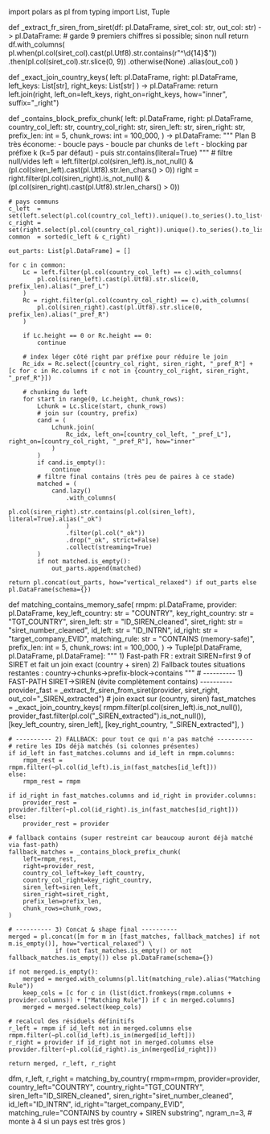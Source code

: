 import polars as pl
from typing import List, Tuple

def _extract_fr_siren_from_siret(df: pl.DataFrame, siret_col: str, out_col: str) -> pl.DataFrame:
    # garde 9 premiers chiffres si possible; sinon null
    return df.with_columns(
        pl.when(pl.col(siret_col).cast(pl.Utf8).str.contains(r"^\d{14}$"))
          .then(pl.col(siret_col).str.slice(0, 9))
          .otherwise(None)
          .alias(out_col)
    )

def _exact_join_country_keys(
    left: pl.DataFrame, right: pl.DataFrame,
    left_keys: List[str], right_keys: List[str]
) -> pl.DataFrame:
    return left.join(right, left_on=left_keys, right_on=right_keys, how="inner", suffix="_right")

def _contains_block_prefix_chunk(
    left: pl.DataFrame, right: pl.DataFrame,
    country_col_left: str, country_col_right: str,
    siren_left: str, siren_right: str,
    prefix_len: int = 5,
    chunk_rows: int = 100_000,
) -> pl.DataFrame:
    """
    Plan B très économe:
      - boucle pays
      - boucle par chunks de `left`
      - blocking par préfixe k (k=5 par défaut)
      - puis str.contains(literal=True)
    """
    # filtre null/vides
    left = left.filter(pl.col(siren_left).is_not_null() & (pl.col(siren_left).cast(pl.Utf8).str.len_chars() > 0))
    right = right.filter(pl.col(siren_right).is_not_null() & (pl.col(siren_right).cast(pl.Utf8).str.len_chars() > 0))

    # pays communs
    c_left  = set(left.select(pl.col(country_col_left)).unique().to_series().to_list())
    c_right = set(right.select(pl.col(country_col_right)).unique().to_series().to_list())
    common  = sorted(c_left & c_right)

    out_parts: List[pl.DataFrame] = []

    for c in common:
        Lc = left.filter(pl.col(country_col_left) == c).with_columns(
            pl.col(siren_left).cast(pl.Utf8).str.slice(0, prefix_len).alias("_pref_L")
        )
        Rc = right.filter(pl.col(country_col_right) == c).with_columns(
            pl.col(siren_right).cast(pl.Utf8).str.slice(0, prefix_len).alias("_pref_R")
        )

        if Lc.height == 0 or Rc.height == 0:
            continue

        # index léger côté right par préfixe pour réduire le join
        Rc_idx = Rc.select([country_col_right, siren_right, "_pref_R"] + [c for c in Rc.columns if c not in {country_col_right, siren_right, "_pref_R"}])

        # chunking du left
        for start in range(0, Lc.height, chunk_rows):
            Lchunk = Lc.slice(start, chunk_rows)
            # join sur (country, prefix)
            cand = (
                Lchunk.join(
                    Rc_idx, left_on=[country_col_left, "_pref_L"], right_on=[country_col_right, "_pref_R"], how="inner"
                )
            )
            if cand.is_empty():
                continue
            # filtre final contains (très peu de paires à ce stade)
            matched = (
                cand.lazy()
                    .with_columns(
                        pl.col(siren_right).str.contains(pl.col(siren_left), literal=True).alias("_ok")
                    )
                    .filter(pl.col("_ok"))
                    .drop("_ok", strict=False)
                    .collect(streaming=True)
            )
            if not matched.is_empty():
                out_parts.append(matched)

    return pl.concat(out_parts, how="vertical_relaxed") if out_parts else pl.DataFrame(schema={})

def matching_contains_memory_safe(
    rmpm: pl.DataFrame,
    provider: pl.DataFrame,
    key_left_country: str = "COUNTRY",
    key_right_country: str = "TGT_COUNTRY",
    siren_left: str = "ID_SIREN_cleaned",
    siret_right: str = "siret_number_cleaned",
    id_left: str = "ID_INTRN",
    id_right: str = "target_company_EVID",
    matching_rule: str = "CONTAINS (memory-safe)",
    prefix_len: int = 5,
    chunk_rows: int = 100_000,
) -> Tuple[pl.DataFrame, pl.DataFrame, pl.DataFrame]:
    """
    1) Fast-path FR : extrait SIREN=first 9 of SIRET et fait un join exact (country + siren)
    2) Fallback toutes situations restantes : country→chunks→prefix-block→contains
    """
    # ---------- 1) FAST-PATH SIRET→SIREN (évite complètement contains) ----------
    provider_fast = _extract_fr_siren_from_siret(provider, siret_right, out_col="_SIREN_extracted")
    # join exact sur (country, siren)
    fast_matches = _exact_join_country_keys(
        rmpm.filter(pl.col(siren_left).is_not_null()),
        provider_fast.filter(pl.col("_SIREN_extracted").is_not_null()),
        [key_left_country, siren_left],
        [key_right_country, "_SIREN_extracted"],
    )

    # ---------- 2) FALLBACK: pour tout ce qui n'a pas matché ----------
    # retire les IDs déjà matchés (si colonnes présentes)
    if id_left in fast_matches.columns and id_left in rmpm.columns:
        rmpm_rest = rmpm.filter(~pl.col(id_left).is_in(fast_matches[id_left]))
    else:
        rmpm_rest = rmpm

    if id_right in fast_matches.columns and id_right in provider.columns:
        provider_rest = provider.filter(~pl.col(id_right).is_in(fast_matches[id_right]))
    else:
        provider_rest = provider

    # fallback contains (super restreint car beaucoup auront déjà matché via fast-path)
    fallback_matches = _contains_block_prefix_chunk(
        left=rmpm_rest,
        right=provider_rest,
        country_col_left=key_left_country,
        country_col_right=key_right_country,
        siren_left=siren_left,
        siren_right=siret_right,
        prefix_len=prefix_len,
        chunk_rows=chunk_rows,
    )

    # ---------- 3) Concat & shape final ----------
    merged = pl.concat([m for m in [fast_matches, fallback_matches] if not m.is_empty()], how="vertical_relaxed") \
                 if (not fast_matches.is_empty() or not fallback_matches.is_empty()) else pl.DataFrame(schema={})

    if not merged.is_empty():
        merged = merged.with_columns(pl.lit(matching_rule).alias("Matching Rule"))
        keep_cols = [c for c in (list(dict.fromkeys(rmpm.columns + provider.columns)) + ["Matching Rule"]) if c in merged.columns]
        merged = merged.select(keep_cols)

    # recalcul des résiduels définitifs
    r_left = rmpm if id_left not in merged.columns else rmpm.filter(~pl.col(id_left).is_in(merged[id_left]))
    r_right = provider if id_right not in merged.columns else provider.filter(~pl.col(id_right).is_in(merged[id_right]))

    return merged, r_left, r_right


dfm, r_left, r_right = matching_by_country(
    rmpm=rmpm,
    provider=provider,
    country_left="COUNTRY",
    country_right="TGT_COUNTRY",
    siren_left="ID_SIREN_cleaned",
    siren_right="siret_number_cleaned",
    id_left="ID_INTRN",
    id_right="target_company_EVID",
    matching_rule="CONTAINS by country + SIREN substring",
    ngram_n=3,   # monte à 4 si un pays est très gros
)
